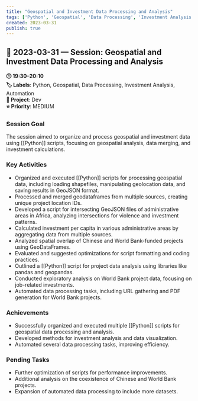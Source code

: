```yaml
---
title: "Geospatial and Investment Data Processing and Analysis"
tags: ['Python', 'Geospatial', 'Data Processing', 'Investment Analysis', 'Automation']
created: 2023-03-31
publish: true
---
```


## 📅 2023-03-31 — Session: Geospatial and Investment Data Processing and Analysis

**🕒 19:30–20:10**  
**🏷️ Labels**: Python, Geospatial, Data Processing, Investment Analysis, Automation  
**📂 Project**: Dev  
**⭐ Priority**: MEDIUM  


### Session Goal
The session aimed to organize and process geospatial and investment data using [[Python]] scripts, focusing on geospatial analysis, data merging, and investment calculations.

### Key Activities
- Organized and executed [[Python]] scripts for processing geospatial data, including loading shapefiles, manipulating geolocation data, and saving results in GeoJSON format.
- Processed and merged geodataframes from multiple sources, creating unique project location IDs.
- Developed a script for intersecting GeoJSON files of administrative areas in Africa, analyzing intersections for violence and investment patterns.
- Calculated investment per capita in various administrative areas by aggregating data from multiple sources.
- Analyzed spatial overlap of Chinese and World Bank-funded projects using GeoDataFrames.
- Evaluated and suggested optimizations for script formatting and coding practices.
- Outlined a [[Python]] script for project data analysis using libraries like pandas and geopandas.
- Conducted exploratory analysis on World Bank project data, focusing on job-related investments.
- Automated data processing tasks, including URL gathering and PDF generation for World Bank projects.

### Achievements
- Successfully organized and executed multiple [[Python]] scripts for geospatial data processing and analysis.
- Developed methods for investment analysis and data visualization.
- Automated several data processing tasks, improving efficiency.

### Pending Tasks
- Further optimization of scripts for performance improvements.
- Additional analysis on the coexistence of Chinese and World Bank projects.
- Expansion of automated data processing to include more datasets.
